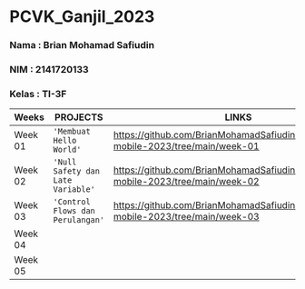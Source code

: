 # PCVK_Ganjil_2023

### Nama : Brian Mohamad Safiudin
### NIM : 2141720133
### Kelas : TI-3F

|Weeks           |PROJECTS                         |LINKS                        |
|----------------|---------------------------------|-----------------------------|
|Week 01         |`'Membuat Hello World'`          |https://github.com/BrianMohamadSafiudin/2141720133-mobile-2023/tree/main/week-01                             
|Week 02         |`'Null Safety dan Late Variable'`|https://github.com/BrianMohamadSafiudin/2141720133-mobile-2023/tree/main/week-02                             
|Week 03         |`'Control Flows dan Perulangan'` |https://github.com/BrianMohamadSafiudin/2141720133-mobile-2023/tree/main/week-03                               
|Week 04         |                                 |                             
|Week 05         |                                 |                             
